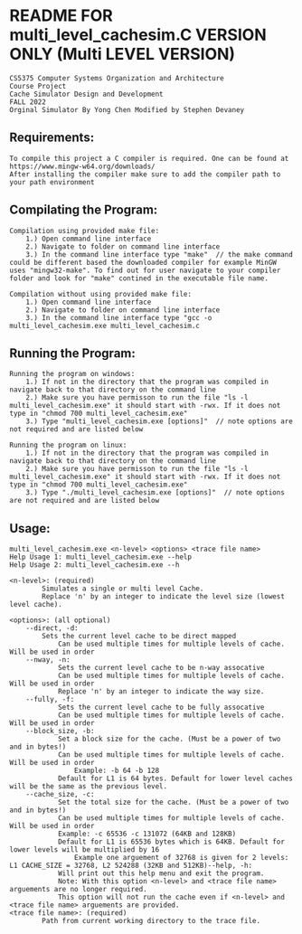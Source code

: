 # README FOR multi_level_cachesim.C VERSION ONLY (Multi LEVEL VERSION)
	CS5375 Computer Systems Organization and Architecture
	Course Project
	Cache Simulator Design and Development
	FALL 2022
	Orginal Simulator By Yong Chen Modified by Stephen Devaney



## Requirements:
	To compile this project a C compiler is required. One can be found at https://www.mingw-w64.org/downloads/
	After installing the compiler make sure to add the compiler path to your path environment



## Compilating the Program:
	Compilation using provided make file:
		1.) Open command line interface
		2.) Navigate to folder on command line interface
		3.) In the command line interface type "make"  // the make command could be different based the downloaded compiler for example MinGW uses "mingw32-make". To find out for user navigate to your compiler folder and look for "make" contined in the executable file name.

	Compilation without using provided make file:
		1.) Open command line interface
		2.) Navigate to folder on command line interface
		3.) In the command line interface type "gcc -o multi_level_cachesim.exe multi_level_cachesim.c



## Running the Program:
	Running the program on windows:
		1.) If not in the directory that the program was compiled in navigate back to that directory on the command line
		2.) Make sure you have permisson to run the file "ls -l multi_level_cachesim.exe" it should start with -rwx. If it does not type in "chmod 700 multi_level_cachesim.exe"
		3.) Type "multi_level_cachesim.exe [options]"  // note options are not required and are listed below

	Running the program on linux:
		1.) If not in the directory that the program was compiled in navigate back to that directory on the command line
		2.) Make sure you have permisson to run the file "ls -l multi_level_cachesim.exe" it should start with -rwx. If it does not type in "chmod 700 multi_level_cachesim.exe"
		3.) Type "./multi_level_cachesim.exe [options]"  // note options are not required and are listed below



## Usage: 
	multi_level_cachesim.exe <n-level> <options> <trace file name>
	Help Usage 1: multi_level_cachesim.exe --help
	Help Usage 2: multi_level_cachesim.exe --h
	
	<n-level>: (required)
        	Simulates a single or multi level Cache.
        	Replace 'n' by an integer to indicate the level size (lowest level cache).
	
	<options>: (all optional)
		--direct, -d:
			Sets the current level cache to be direct mapped
        		Can be used multiple times for multiple levels of cache. Will be used in order
		--nway, -n:
      			Sets the current level cache to be n-way assocative
        		Can be used multiple times for multiple levels of cache. Will be used in order
        		Replace 'n' by an integer to indicate the way size.
		--fully, -f:
        		Sets the current level cache to be fully assocative
        		Can be used multiple times for multiple levels of cache. Will be used in order
		--block_size, -b:
        		Set a block size for the cache. (Must be a power of two and in bytes!)
        		Can be used multiple times for multiple levels of cache. Will be used in order
            		Example: -b 64 -b 128
        		Default for L1 is 64 bytes. Default for lower level caches will be the same as the previous level.
		--cache_size, -c:
        		Set the total size for the cache. (Must be a power of two and in bytes!)
        		Can be used multiple times for multiple levels of cache. Will be used in order
           		Example: -c 65536 -c 131072 (64KB and 128KB)
        		Default for L1 is 65536 bytes which is 64KB. Default for lower levels will be multiplied by 16
            		Example one arguement of 32768 is given for 2 levels: L1 CACHE_SIZE = 32768, L2 524288 (32KB and 512KB)--help, -h:
        		Will print out this help menu and exit the program.
        		Note: With this option <n-level> and <trace file name> arguements are no longer required.
           		This option will not run the cache even if <n-level> and <trace file name> arguements are provided.
	<trace file name>: (required)
        	Path from current working directory to the trace file.
